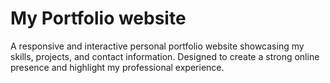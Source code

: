 # My Portfolio website
A responsive and interactive personal portfolio website showcasing my skills, projects, and contact information. Designed to create a strong online presence and highlight my professional experience.
